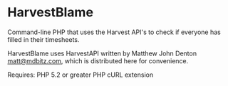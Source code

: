 HarvestBlame
============

Command-line PHP that uses the Harvest API's to check if everyone has filled in their timesheets.

HarvestBlame uses HarvestAPI written by Matthew John Denton <matt@mdbitz.com>, which is distributed here for convenience. 

Requires:
PHP 5.2 or greater
PHP cURL extension
